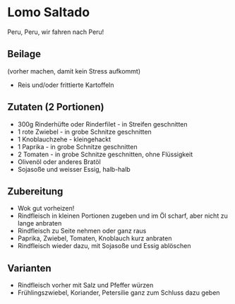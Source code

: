 # Lomo Saltado
Peru, Peru, wir fahren nach Peru!

## Beilage
(vorher machen, damit kein Stress aufkommt)
* Reis und/oder frittierte Kartoffeln

## Zutaten (2 Portionen)
* 300g Rinderhüfte oder Rinderfilet - in Streifen geschnitten
* 1 rote Zwiebel - in grobe Schnitze geschnitten
* 1 Knoblauchzehe - kleingehackt
* 1 Paprika - in grobe Schnitze geschnitten
* 2 Tomaten - in grobe Schnitze geschnitten, ohne Flüssigkeit
* Olivenöl oder anderes Bratöl
* Sojasoße und weisser Essig, halb-halb

## Zubereitung
* Wok gut vorheizen!
* Rindfleisch in kleinen Portionen zugeben und im Öl scharf, aber nicht zu lange anbraten
* Rindfleisch zu Seite nehmen oder ganz raus
* Paprika, Zwiebel, Tomaten, Knoblauch kurz anbraten
* Rindfleisch wieder dazu, mit Sojasoße und Essig ablöschen


## Varianten
* Rindfleisch vorher mit Salz und Pfeffer würzen
* Frühlingszwiebel, Koriander, Petersilie ganz zum Schluss dazu geben